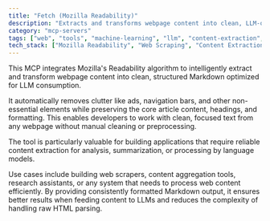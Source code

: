 ```yaml
---
title: "Fetch (Mozilla Readability)"
description: "Extracts and transforms webpage content into clean, LLM-optimized Markdown using Mozilla's Readability algorithm."
category: "mcp-servers"
tags: ["web", "tools", "machine-learning", "llm", "content-extraction", "markdown", "web-scraping"]
tech_stack: ["Mozilla Readability", "Web Scraping", "Content Extraction", "Markdown Processing", "LLM Optimization"]
---
```


This MCP integrates Mozilla's Readability algorithm to intelligently extract and transform webpage content into clean, structured Markdown optimized for LLM consumption. 

It automatically removes clutter like ads, navigation bars, and other non-essential elements while preserving the core article content, headings, and formatting. This enables developers to work with clean, focused text from any webpage without manual cleaning or preprocessing.

The tool is particularly valuable for building applications that require reliable content extraction for analysis, summarization, or processing by language models. 

Use cases include building web scrapers, content aggregation tools, research assistants, or any system that needs to process web content efficiently. By providing consistently formatted Markdown output, it ensures better results when feeding content to LLMs and reduces the complexity of handling raw HTML parsing.